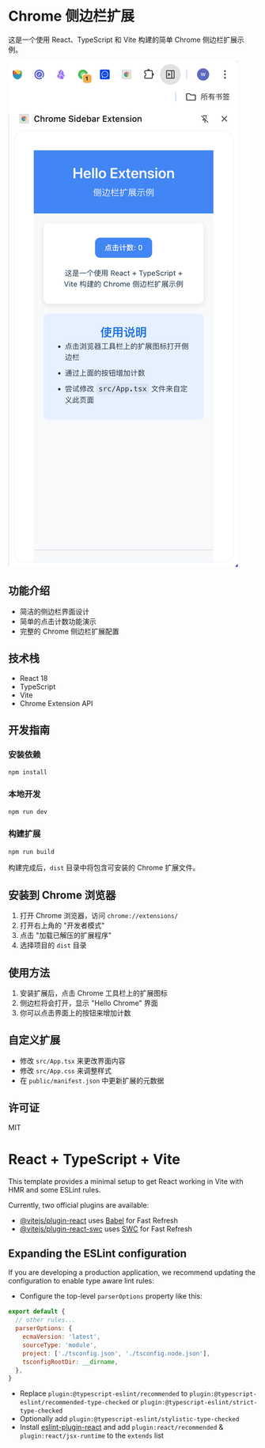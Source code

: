 # Chrome 侧边栏扩展

这是一个使用 React、TypeScript 和 Vite 构建的简单 Chrome 侧边栏扩展示例。

![](./preview/v0.0.1.png)  

## 功能介绍

- 简洁的侧边栏界面设计
- 简单的点击计数功能演示
- 完整的 Chrome 侧边栏扩展配置

## 技术栈

- React 18
- TypeScript
- Vite
- Chrome Extension API

## 开发指南

### 安装依赖

```bash
npm install
```

### 本地开发

```bash
npm run dev
```

### 构建扩展

```bash
npm run build
```

构建完成后，`dist` 目录中将包含可安装的 Chrome 扩展文件。

## 安装到 Chrome 浏览器

1. 打开 Chrome 浏览器，访问 `chrome://extensions/`
2. 打开右上角的 "开发者模式"
3. 点击 "加载已解压的扩展程序"
4. 选择项目的 `dist` 目录

## 使用方法

1. 安装扩展后，点击 Chrome 工具栏上的扩展图标
2. 侧边栏将会打开，显示 "Hello Chrome" 界面
3. 你可以点击界面上的按钮来增加计数

## 自定义扩展

- 修改 `src/App.tsx` 来更改界面内容
- 修改 `src/App.css` 来调整样式
- 在 `public/manifest.json` 中更新扩展的元数据

## 许可证

MIT

# React + TypeScript + Vite

This template provides a minimal setup to get React working in Vite with HMR and some ESLint rules.

Currently, two official plugins are available:

- [@vitejs/plugin-react](https://github.com/vitejs/vite-plugin-react/blob/main/packages/plugin-react/README.md) uses [Babel](https://babeljs.io/) for Fast Refresh
- [@vitejs/plugin-react-swc](https://github.com/vitejs/vite-plugin-react-swc) uses [SWC](https://swc.rs/) for Fast Refresh

## Expanding the ESLint configuration

If you are developing a production application, we recommend updating the configuration to enable type aware lint rules:

- Configure the top-level `parserOptions` property like this:

```js
export default {
  // other rules...
  parserOptions: {
    ecmaVersion: 'latest',
    sourceType: 'module',
    project: ['./tsconfig.json', './tsconfig.node.json'],
    tsconfigRootDir: __dirname,
  },
}
```

- Replace `plugin:@typescript-eslint/recommended` to `plugin:@typescript-eslint/recommended-type-checked` or `plugin:@typescript-eslint/strict-type-checked`
- Optionally add `plugin:@typescript-eslint/stylistic-type-checked`
- Install [eslint-plugin-react](https://github.com/jsx-eslint/eslint-plugin-react) and add `plugin:react/recommended` & `plugin:react/jsx-runtime` to the `extends` list
